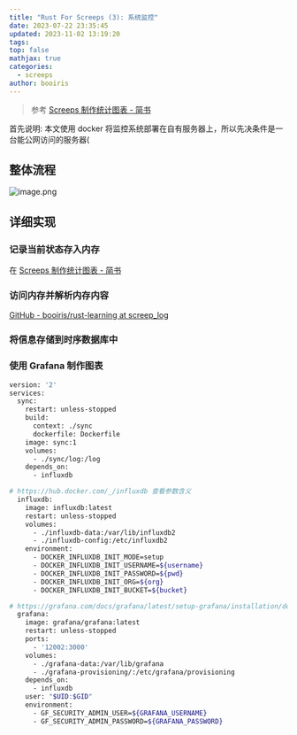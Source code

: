 ```yaml
---
title: "Rust For Screeps (3): 系统监控"
date: 2023-07-22 23:35:45
updated: 2023-11-02 13:19:20
tags: 
top: false
mathjax: true
categories:
  - screeps
author: booiris
---
```


> 参考 [Screeps 制作统计图表 - 简书](https://www.jianshu.com/p/de74baf6fb48)

首先说明: 本文使用 docker 将监控系统部署在自有服务器上，所以先决条件是一台能公网访问的服务器(

## 整体流程

![image.png](https://cdn.jsdelivr.net/gh/booiris-cdn/img@main/20231102131635.png)

## 详细实现

### 记录当前状态存入内存

在 [Screeps 制作统计图表 - 简书](https://www.jianshu.com/p/de74baf6fb48) 

### 访问内存并解析内存内容

[GitHub - booiris/rust-learning at screep\_log](https://github.com/booiris/rust-learning/tree/screep_log)

### 将信息存储到时序数据库中

### 使用 Grafana 制作图表

```bash
version: '2'
services:
  sync:
    restart: unless-stopped
    build:
      context: ./sync
      dockerfile: Dockerfile
    image: sync:1
    volumes:
      - ./sync/log:/log
    depends_on:
      - influxdb

# https://hub.docker.com/_/influxdb 查看参数含义
  influxdb:
    image: influxdb:latest
    restart: unless-stopped
    volumes:
      - ./influxdb-data:/var/lib/influxdb2
      - ./influxdb-config:/etc/influxdb2
    environment:
      - DOCKER_INFLUXDB_INIT_MODE=setup
      - DOCKER_INFLUXDB_INIT_USERNAME=${username}
      - DOCKER_INFLUXDB_INIT_PASSWORD=${pwd}
      - DOCKER_INFLUXDB_INIT_ORG=${org}
      - DOCKER_INFLUXDB_INIT_BUCKET=${bucket}

# https://grafana.com/docs/grafana/latest/setup-grafana/installation/docker/ 查看参数含义
  grafana:
    image: grafana/grafana:latest
    restart: unless-stopped
    ports:
      - '12002:3000'
    volumes:
      - ./grafana-data:/var/lib/grafana
      - ./grafana-provisioning/:/etc/grafana/provisioning
    depends_on:
      - influxdb
    user: "$UID:$GID"
    environment:
      - GF_SECURITY_ADMIN_USER=${GRAFANA_USERNAME}
      - GF_SECURITY_ADMIN_PASSWORD=${GRAFANA_PASSWORD}
```
